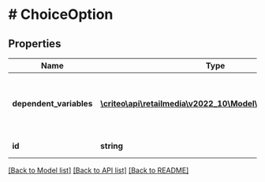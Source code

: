 # # ChoiceOption

## Properties

Name | Type | Description | Notes
------------ | ------------- | ------------- | -------------
**dependent_variables** | [**\criteo\api\retailmedia\v2022_10\Model\TemplateVariable[]**](TemplateVariable.md) | Template variables unblocked when the option is chosen |
**id** | **string** | The id of the option |

[[Back to Model list]](../../README.md#models) [[Back to API list]](../../README.md#endpoints) [[Back to README]](../../README.md)
